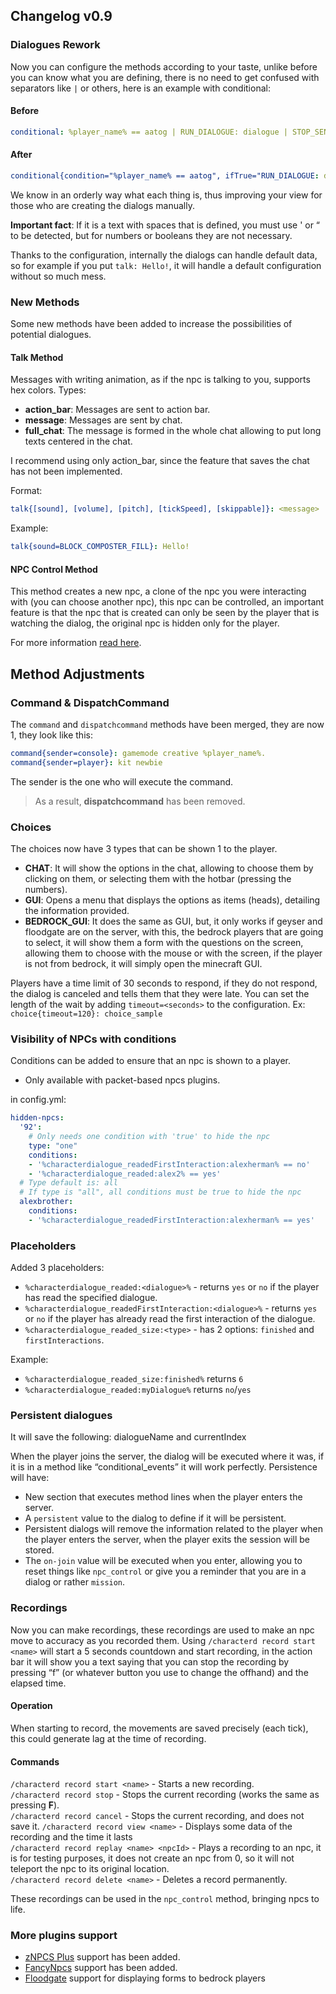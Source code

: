## Changelog v0.9
### Dialogues Rework
Now you can configure the methods according to your taste, unlike before you can know what you are defining, there is no need to get confused with separators like `|` or others, here is an example with conditional:

#### Before
```yaml
conditional: %player_name% == aatog | RUN_DIALOGUE: dialogue | STOP_SEND_MSG: &c[NPC] &b%npc_name%&f: Who are you?
```

#### After
```yaml
conditional{condition="%player_name% == aatog", ifTrue="RUN_DIALOGUE: dialogue", ifFalse="STOP_SEND_MSG: &c[NPC] &b%npc_name%&f: Who are you?"}
```
We know in an orderly way what each thing is, thus improving your view for those who are creating the dialogs manually.

**Important fact**: If it is a text with spaces that is defined, you must use ' or “ to be detected, but for numbers or booleans they are not necessary.

Thanks to the configuration, internally the dialogs can handle default data, so for example if you put `talk: Hello!`, it will handle a default configuration without so much mess.
### New Methods
Some new methods have been added to increase the possibilities of potential dialogues.
#### Talk Method
Messages with writing animation, as if the npc is talking to you, supports hex colors.
Types:
* **action_bar**: Messages are sent to action bar.
* **message**: Messages are sent by chat.
* **full_chat**: The message is formed in the whole chat allowing to put long texts centered in the chat.

I recommend using only action_bar, since the feature that saves the chat has not been implemented.

Format:
```yaml
talk{[sound], [volume], [pitch], [tickSpeed], [skippable]}: <message>
```
Example:
````yaml
talk{sound=BLOCK_COMPOSTER_FILL}: Hello!
````
#### NPC Control Method
This method creates a new npc, a clone of the npc you were interacting with (you can choose another npc), this npc can
be controlled, an important feature is that the npc that is created can only be seen by the player that is watching the
dialog, the original npc is hidden only for the player.

For more information [read here](https://absolute-algorithmic.gitbook.io/character-dialogue-documentation/methods/npc-control-method).
## Method Adjustments
### Command & DispatchCommand
The ``command`` and ``dispatchcommand`` methods have been merged, they are now 1, they look like this:
````yaml
command{sender=console}: gamemode creative %player_name%.
command{sender=player}: kit newbie
````
The sender is the one who will execute the command.
> As a result, **dispatchcommand** has been removed.

### Choices
The choices now have 3 types that can be shown 1 to the player.
* **CHAT**: It will show the options in the chat, allowing to choose them by clicking on them, or selecting them with the hotbar (pressing the numbers).
* **GUI**: Opens a menu that displays the options as items (heads), detailing the information provided.
* **BEDROCK_GUI**: It does the same as GUI, but, it only works if geyser and floodgate are on the server, with this, the bedrock players that are going to select, it will show them a form with the questions on the screen, allowing them to choose with the mouse or with the screen, if the player is not from bedrock, it will simply open the minecraft GUI.

Players have a time limit of 30 seconds to respond, if they do not respond, the dialog is canceled and tells them that they were late. You can set the length of the wait by adding `timeout=<seconds>` to the configuration.
Ex: `choice{timeout=120}: choice_sample`

### Visibility of NPCs with conditions
Conditions can be added to ensure that an npc is shown to a player.
* Only available with packet-based npcs plugins.

in config.yml:
````yaml
hidden-npcs:
  '92':
    # Only needs one condition with 'true' to hide the npc
    type: "one"
    conditions:
    - '%characterdialogue_readedFirstInteraction:alexherman% == no'
    - '%characterdialogue_readed:alex2% == yes'
  # Type default is: all
  # If type is "all", all conditions must be true to hide the npc
  alexbrother:
    conditions:
    - '%characterdialogue_readedFirstInteraction:alexherman% == yes'
````
### Placeholders
Added 3 placeholders:
* `%characterdialogue_readed:<dialogue>%` - returns `yes` or `no` if the player has read the specified dialogue.
* `%characterdialogue_readedFirstInteraction:<dialogue>%` - returns `yes` or `no` if the player has already read the first interaction of the dialogue.
* `%characterdialogue_readed_size:<type>` - <type> has 2 options: `finished` and `firstInteractions`.

Example:
* ``%characterdialogue_readed_size:finished%`` returns `6`
* ``%characterdialogue_readed:myDialogue%`` returns `no`/`yes`

### Persistent dialogues
It will save the following: dialogueName and currentIndex

When the player joins the server, the dialog will be executed where it was, if it is in a method like “conditional_events” it will work perfectly.
Persistence will have:
* New section that executes method lines when the player enters the server.
* A `persistent` value to the dialog to define if it will be persistent.
* Persistent dialogs will remove the information related to the player when the player enters the server, when the player exits the session will be stored.
* The `on-join` value will be executed when you enter, allowing you to reset things like `npc_control` or give you a reminder that you are in a dialog or rather `mission`.

### Recordings
Now you can make recordings, these recordings are used to make an npc move to accuracy as you recorded them.
Using `/characterd record start <name>` will start a 5 seconds countdown and start recording, in the action bar it will show you a text saying that you can stop the recording by pressing “f” (or whatever button you use to change the offhand) and the elapsed time.
#### Operation
When starting to record, the movements are saved precisely (each tick), this could generate lag at the time of recording.

#### Commands
`/characterd record start <name>` - Starts a new recording. <br>
`/characterd record stop` - Stops the current recording (works the same as pressing **F**). <br>
`/characterd record cancel` - Stops the current recording, and does not save it.
`/characterd record view <name>` - Displays some data of the recording and the time it lasts <br>
`/characterd record replay <name> <npcId>` - Plays a recording to an npc, it is for testing purposes, it does not create an npc from 0, so it will not teleport the npc to its original location. <br>
`/characterd record delete <name>` - Deletes a record permanently.

These recordings can be used in the `npc_control` method, bringing npcs to life.
### More plugins support
* [zNPCS Plus](https://www.spigotmc.org/resources/znpcsplus.109380/) support has been added.
* [FancyNpcs](https://modrinth.com/plugin/fancynpcs) support has been added.
* [Floodgate](https://geysermc.org/wiki/floodgate/) support for displaying forms to bedrock players